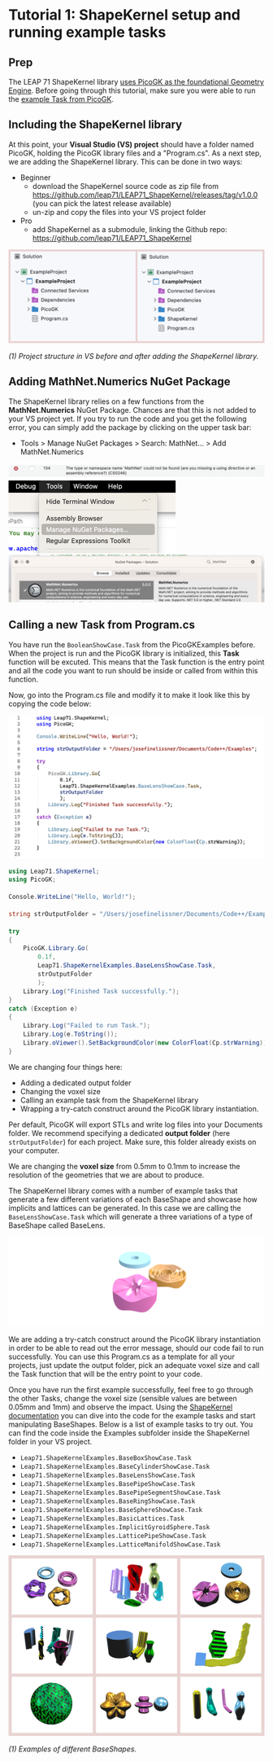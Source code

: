 # Tutorial 1: ShapeKernel setup and running example tasks

## Prep

The LEAP 71 ShapeKernel library [uses PicoGK as the foundational Geometry Engine](https://github.com/leap71/PicoGK). Before going through this tutorial, make sure you were able to run the [example Task from PicoGK](https://github.com/leap71/PicoGK/blob/main/Documentation/README.md).



## Including the ShapeKernel library

At this point, your **Visual Studio (VS) project** should have a folder named PicoGK, holding the PicoGK library files and a "Program.cs". As a next step, we are adding the ShapeKernel library. This can be done in two ways:

- Beginner
  - download the ShapeKernel source code as zip file from https://github.com/leap71/LEAP71_ShapeKernel/releases/tag/v1.0.0 (you can pick the latest release available)
  - un-zip and copy the files into your VS project folder
- Pro
  - add ShapeKernel as a submodule, linking the Github repo: https://github.com/leap71/LEAP71_ShapeKernel



![vsproject.png](vsproject.png)

*(1) Project structure in VS before and after adding the ShapeKernel library.*



## Adding MathNet.Numerics NuGet Package

The ShapeKernel library relies on a few functions from the **MathNet.Numerics** NuGet Package. Chances are that this is not added to your VS project yet. If you try to run the code and you get the following error, you can simply add the package by clicking on the upper task bar:

- Tools > Manage NuGet Packages > Search: MathNet... > Add MathNet.Numerics

<img src="error0.png" alt="image-20231019213901141" style="zoom:100%;" />

<img src="error1.png" alt="image-20231019213901141" style="zoom:50%;" />

<img src="error2.png" alt="image-20231019213901141" style="zoom:100%;" />



## Calling a new Task from Program.cs

You have run the `BooleanShowCase.Task` from the PicoGKExamples before. When the project is run and the PicoGK library is initialized, this **Task** function will be excuted. This means that the Task function is the entry point and all the code you want to run should be inside or called from within this function. 

Now, go into the Program.cs file and modify it to make it look like this by copying the code below:



<img src="program.png" alt="image-20231019213901141" style="zoom:50%;" />



```c#
using Leap71.ShapeKernel;
using PicoGK;

Console.WriteLine("Hello, World!");

string strOutputFolder = "/Users/josefinelissner/Documents/Code++/Examples";

try
{
    PicoGK.Library.Go(
        0.1f,
        Leap71.ShapeKernelExamples.BaseLensShowCase.Task,
        strOutputFolder
        );
    Library.Log("Finished Task successfully.");
}
catch (Exception e)
{
    Library.Log("Failed to run Task.");
    Library.Log(e.ToString());
    Library.oViewer().SetBackgroundColor(new ColorFloat(Cp.strWarning));
}
```



We are changing four things here:

- Adding a dedicated output folder
- Changing the voxel size
- Calling an example task from the ShapeKernel library
- Wrapping a try-catch construct around the PicoGK library instantiation.



Per default, PicoGK will export STLs and write log files into your Documents folder. We recommend specifying a dedicated **output folder** (here `strOutputFolder`) for each project. Make sure, this folder already exists on your computer.

We are changing the **voxel size** from 0.5mm to 0.1mm to increase the resolution of the geometries that we are about to produce.

The ShapeKernel library comes with a number of example tasks that generate a few different variations of each BaseShape and showcase how implicits and lattices can be generated. In this case we are calling the `BaseLensShowCase.Task` which will generate a three variations of a type of BaseShape called BaseLens.

<img src="baselenstask.png" alt="image-20231019213901141" style="zoom:50%;" />

We are adding a try-catch construct around the PicoGK library instantiation in order to be able to read out the error message, should our code fail to run successfully. You can use this Program.cs as a template for all your projects, just update the output folder, pick an adequate voxel size and call the Task function that will be the entry point to your code.

Once you have run the first example successfully, feel free to go through the other Tasks, change the voxel size (sensible values are between 0.05mm and 1mm) and observe the impact. Using the [ShapeKernel documentation](README-ReadingDetails.md) you can dive into the code for the example tasks and start manipulating BaseShapes. Below is a list of example tasks to try out. You can find the code inside the Examples subfolder inside the ShapeKernel folder in your VS project.

- `Leap71.ShapeKernelExamples.BaseBoxShowCase.Task`
- `Leap71.ShapeKernelExamples.BaseCylinderShowCase.Task`
- `Leap71.ShapeKernelExamples.BaseLensShowCase.Task`
- `Leap71.ShapeKernelExamples.BasePipeShowCase.Task`
- `Leap71.ShapeKernelExamples.BasePipeSegmentShowCase.Task`
- `Leap71.ShapeKernelExamples.BaseRingShowCase.Task`
- `Leap71.ShapeKernelExamples.BaseSphereShowCase.Task`
- `Leap71.ShapeKernelExamples.BasicLattices.Task`
- `Leap71.ShapeKernelExamples.ImplicitGyroidSphere.Task`
- `Leap71.ShapeKernelExamples.LatticePipeShowCase.Task`
- `Leap71.ShapeKernelExamples.LatticeManifoldShowCase.Task`



![](shapekernelexamples.jpg)

*(1) Examples of different BaseShapes.*
